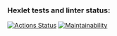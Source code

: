 ### Hexlet tests and linter status:
[![Actions Status](https://github.com/buravlev-arthur/frontend-project-lvl1/workflows/hexlet-check/badge.svg)](https://github.com/buravlev-arthur/frontend-project-lvl1/actions)
[![Maintainability](https://api.codeclimate.com/v1/badges/a99a88d28ad37a79dbf6/maintainability)](https://codeclimate.com/github/codeclimate/codeclimate/maintainability)